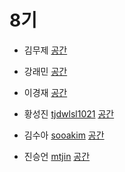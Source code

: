 # 8기

-  김무제 [](https://github.com/)
[공간](https://github.com/StudyFork/GoogryAndroidArchitectureStudy/tree/master/2003/)

-  강래민 [](https://github.com/)
[공간](https://github.com/StudyFork/GoogryAndroidArchitectureStudy/tree/master/2003/)

- 이경재 [](https://github.com/)
[공간](https://github.com/StudyFork/GoogryAndroidArchitectureStudy/tree/master/2003/)

- 황성진 [tjdwlsl1021](https://github.com/tjdwlsl1021)
[공간](https://github.com/StudyFork/GoogryAndroidArchitectureStudy/tree/master/2003/tjdwlsl1021)

- 김수아 [sooakim](https://github.com/sooakim)
[공간](https://github.com/StudyFork/GoogryAndroidArchitectureStudy/tree/master/2003/sooakim)

- 진승언 [mtjin](https://github.com/mtjin)
[공간](https://github.com/StudyFork/GoogryAndroidArchitectureStudy/tree/master/2003/mtjin)

